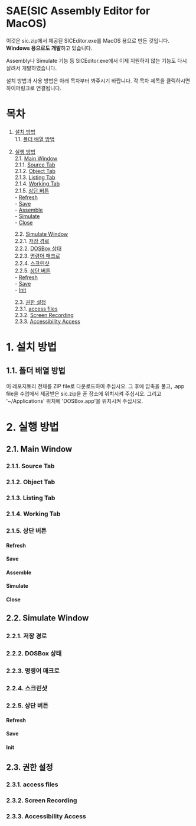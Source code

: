 # SAE(SIC Assembly Editor for MacOS)
이것은 sic.zip에서 제공된 SICEditor.exe를 MacOS 용으로 만든 것입니다.
**Windows 용으로도 개발**하고 있습니다.

Assembly나 Simulate 기능 등 SICEditor.exe에서 이제 지원하지 않는 기능도
다시 살려서 개발하였습니다.

설치 방법과 사용 방법은 아래 목차부터 봐주시기 바랍니다.
각 목차 제목을 클릭하시면 하이퍼링크로 연결됩니다.

# 목차
1. [설치 방법](#1-설치-방법)  
   1.1. [폴더 배열 방법](#11-폴더-배열-방법)  

2. [실행 방법](#2-실행-방법)  
   2.1. [Main Window](#21-Main-Window)  
      2.1.1. [Source Tab](#211-Source-Tab)  
      2.1.2. [Object Tab](#212-Object-Tab)  
      2.1.3. [Listing Tab](#213-Listing-Tab)  
      2.1.4. [Working Tab](#214-Working-Tab)  
      2.1.5. [상단 버튼](#215-상단-버튼)  
         - [Refresh](#Refresh)  
         - [Save](#Save)  
         - [Assemble](#Assemble)  
         - [Simulate](#Simulate)  
         - [Close](#Close)  

   2.2. [Simulate Window](#22-Simulate-Window)  
      2.2.1. [저장 경로](#221-저장-경로)  
      2.2.2. [DOSBox 상태](#222-DOSBox-상태)  
      2.2.3. [명령어 매크로](#223-명령어-매크로)  
      2.2.4. [스크린샷](#224-스크린샷)  
      2.2.5. [상단 버튼](#225-상단-버튼)  
         - [Refresh](#Refresh)  
         - [Save](#Save)  
         - [Init](#Init)  

   2.3. [권한 설정](#23-권한-설정)  
      2.3.1. [access files](#231-access-files)  
      2.3.2. [Screen Recording](#232-Screen-Recording)  
      2.3.3. [Accessibility Access](#233-Accessibility-Access)

# 1. 설치 방법

## 1.1. 폴더 배열 방법
이 레포지토리 전체를 ZIP file로 다운로드하여 주십시오.
그 후에 압축을 풀고, .app file을 수업에서 제공받은 sic.zip을 푼 장소에 위치시켜 주십시오.
그리고 '~/Applications' 위치에 'DOSBox.app'을 위치시켜 주십시오.

# 2. 실행 방법

## 2.1. Main Window


### 2.1.1. Source Tab

### 2.1.2. Object Tab

### 2.1.3. Listing Tab

### 2.1.4. Working Tab

### 2.1.5. 상단 버튼

#### Refresh

#### Save

#### Assemble

#### Simulate

#### Close

## 2.2. Simulate Window

### 2.2.1. 저장 경로

### 2.2.2. DOSBox 상태

### 2.2.3. 명령어 매크로

### 2.2.4. 스크린샷

### 2.2.5. 상단 버튼

#### Refresh

#### Save

#### Init

## 2.3. 권한 설정

### 2.3.1. access files

### 2.3.2. Screen Recording

### 2.3.3. Accessibility Access
